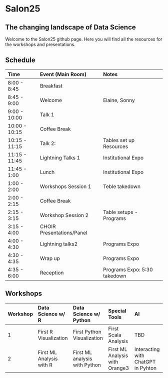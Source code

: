 # Salon25
## The changing landscape of Data Science
Welcome to the Salon25 github page. Here you will find all the resources for the workshops and presentations.

## Schedule

| Time | Event (Main Room) | Notes |
| :------- | :------- | :------- |
|8:00 - 8:45|Breakfast||
|8:45 - 9:00|Welcome|Elaine, Sonny|
|9:00 - 10:00|Talk 1||
|10:00 - 10:15|Coffee Break||
|10:15 - 11:15|Talk 2:|Tables set up Resources|
|11:15 - 11:45|Lightning Talks 1|Institutional Expo|
|11:45 - 1:00|Lunch|Institutional Expo|
|1:00 - 2:00|Workshops Session 1|Teble takedown|
|2:00 - 2:15|Coffee Break||
|2:15 - 3:15|Workshop Session 2|Table setups - Programs|
|3:15 - 4:00|CHOIR Presentations/Panel||
|4:00 - 4:30|Lightning talks2|Programs Expo|
|4:30 - 4:35|Wrap up|Programs Expo|
|4:35 - 6:00|Reception|Programs Expo: 5:30 takedown|


## Workshops
| Workshop | Data Science w/ R | Data Science w/ Python | Special Tools | AI |
| :----- | :----- | :------- | :------ | :------- |
| 1 | First R Visualization | First Python Visualization | First Scala Analysis | TBD |
| 2 | First ML Analysis with R | First ML analysis with Python | First ML Analysis with Orange3 | Interacting with ChatGPT in Pyhton |
